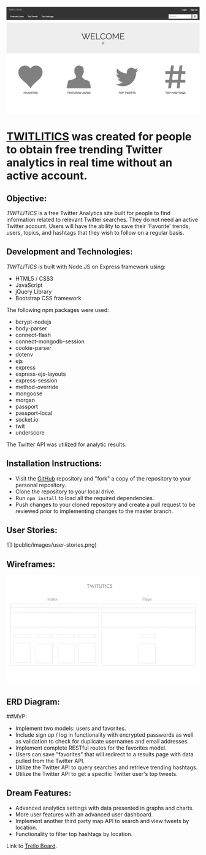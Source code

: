 ![](public/images/twitlitics.png)

# <a href="https://quiet-ravine-38648.herokuapp.com/">TWITLITICS</a> was created for people to obtain free trending Twitter analytics in real time without an active account.
 
## Objective:

<i>TWITLITICS</i> is a free Twitter Analytics site built for people to find information related to relevant Twitter searches. They do not need an active Twitter account. Users will have the ability to save their 'Favorite' trends, users, topics, and hashtags that they wish to follow on a regular basis.

## Development and Technologies:

<i>TWITLITICS</i> is built with Node.JS on Express framework using:

- HTML5 / CSS3
- JavaScript
- jQuery Library
- Bootstrap CSS framework

The following npm packages were used:

- bcrypt-nodejs
- body-parser
- connect-flash
- connect-mongodb-session
- cookie-parser
- dotenv
- ejs
- express
- express-ejs-layouts
- express-session
- method-override
- mongoose
- morgan
- passport
- passport-local
- socket.io
- twit
- underscore

The Twitter API was utilized for analytic results.

## Installation Instructions:
- Visit the <a href="">GitHub</a> repository and "fork" a copy of the repository to your personal repository.
- Clone the repository to your local drive. 
- Run `npm install` to load all the required dependencies. 
- Push changes to your cloned repository and create a pull request to be reviewed prior to implementing changes to the master branch. 


## User Stories:
![] (public/images/user-stories.png)


## Wireframes:
![](public/images/wireframes.png)

## ERD Diagram:

##MVP:
- Implement two models: users and favorites.
- Include sign up / log in functionality with encrypted passwords as well as validation to check for duplicate usernames and email addresses.
- Implement complete RESTful routes for the favorites model.
- Users can save "favorites" that will redirect to a results page with data pulled from the Twitter API.
- Utilize the Twitter API to query searches and retrieve trending hashtags.
- Utilize the Twitter API to get a specific Twitter user's top tweets.

## Dream Features:
- Advanced analytics settings with data presented in graphs and charts. 
- More user features with an advanced user dashboard. 
- Implement another third party map API to search and view tweets by location. 
- Functionality to filter top hashtags by location. 

Link to <a href="https://trello.com/b/PNYmw6me/to-dos">Trello Board</a>.